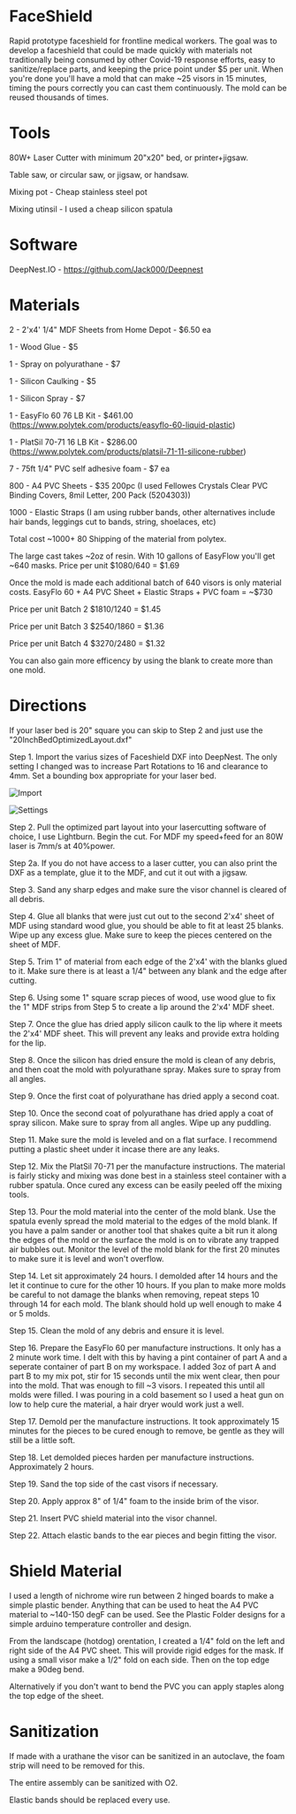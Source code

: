 # FaceShield

Rapid prototype faceshield for frontline medical workers. The goal was to develop a faceshield that could be made quickly with materials not traditionally being consumed by other Covid-19 response efforts, easy to sanitize/replace parts, and keeping the price point under $5 per unit. When you're done you'll have a mold that can make ~25 visors in 15 minutes, timing the pours correctly you can cast them continuously. The mold can be reused thousands of times.



# Tools

80W+ Laser Cutter with minimum 20"x20" bed, or printer+jigsaw.

Table saw, or circular saw, or jigsaw, or handsaw.

Mixing pot - Cheap stainless steel pot

Mixing utinsil - I used a cheap silicon spatula


# Software


DeepNest.IO - https://github.com/Jack000/Deepnest


# Materials


2 - 2'x4' 1/4" MDF Sheets from Home Depot - $6.50 ea

1 - Wood Glue - $5

1 - Spray on polyurathane - $7

1 - Silicon Caulking - $5

1 - Silicon Spray - $7

1 - EasyFlo 60 76 LB Kit - $461.00 (https://www.polytek.com/products/easyflo-60-liquid-plastic)

1 - PlatSil 70-71 16 LB Kit - $286.00 (https://www.polytek.com/products/platsil-71-11-silicone-rubber)

7 - 75ft 1/4" PVC self adhesive foam - $7 ea

800 - A4 PVC Sheets - $35 200pc (I used Fellowes Crystals Clear PVC Binding Covers, 8mil Letter, 200 Pack (5204303))

1000 - Elastic Straps (I am using rubber bands, other alternatives include hair bands, leggings cut to bands, string, shoelaces, etc)


Total cost ~$1000 + ~$80 Shipping of the material from polytex.


The large cast takes ~2oz of resin. With 10 gallons of EasyFlow you'll get ~640 masks. 
Price per unit $1080/640 = $1.69


Once the mold is made each additional batch of 640 visors is only material costs. EasyFlo 60 + A4 PVC Sheet + Elastic Straps + PVC foam = ~$730


Price per unit Batch 2 $1810/1240 = $1.45

Price per unit Batch 3 $2540/1860 = $1.36

Price per unit Batch 4 $3270/2480 = $1.32


You can also gain more efficency by using the blank to create more than one mold.




# Directions


If your laser bed is 20" square you can skip to Step 2 and just use the "20InchBedOptimizedLayout.dxf"

Step 1. Import the varius sizes of Faceshield DXF into DeepNest. The only setting I changed was to increase Part Rotations to 16 and clearance to 4mm. Set a bounding box appropriate for your laser bed.

![Import](https://github.com/jtubb/FaceShield/images/DeepNestImport.png)

![Settings](https://github.com/jtubb/FaceShield/images/DeepNestSettings.png)

Step 2. Pull the optimized part layout into your lasercutting software of choice, I use Lightburn. Begin the cut. For MDF my speed+feed for an 80W laser is 7mm/s at 40%power.

Step 2a. If you do not have access to a laser cutter, you can also print the DXF as a template, glue it to the MDF, and cut it out with a jigsaw.

Step 3. Sand any sharp edges and make sure the visor channel is cleared of all debris.

Step 4. Glue all blanks that were just cut out to the second 2'x4' sheet of MDF using standard wood glue, you should be able to fit at least 25 blanks. Wipe up any excess glue. Make sure to keep the pieces centered on the sheet of MDF.

Step 5. Trim 1" of material from each edge of the 2'x4' with the blanks glued to it. Make sure there is at least a 1/4" between any blank and the edge after cutting.

Step 6. Using some 1" square scrap pieces of wood, use wood glue to fix the 1" MDF strips from Step 5 to create a lip around the 2'x4' MDF sheet.

Step 7. Once the glue has dried apply silicon caulk to the lip where it meets the 2'x4' MDF sheet. This will prevent any leaks and provide extra holding for the lip.

Step 8. Once the silicon has dried ensure the mold is clean of any debris, and then coat the mold with polyurathane spray. Makes sure to spray from all angles.

Step 9. Once the first coat of polyurathane has dried apply a second coat.

Step 10. Once the second coat of polyurathane has dried apply a coat of spray silicon. Make sure to spray from all angles. Wipe up any puddling.

Step 11. Make sure the mold is leveled and on a flat surface. I recommend putting a plastic sheet under it incase there are any leaks.

Step 12. Mix the PlatSil 70-71 per the manufacture instructions. The material is fairly sticky and mixing was done best in a stainless steel container with a rubber spatula. Once cured any excess can be easily peeled off the mixing tools.

Step 13. Pour the mold material into the center of the mold blank. Use the spatula evenly spread the mold material to the edges of the mold blank. If you have a palm sander or another tool that shakes quite a bit run it along the edges of the mold or the surface the mold is on to vibrate any trapped air bubbles out. Monitor the level of the mold blank for the first 20 minutes to make sure it is level and won't overflow.

Step 14. Let sit approximately 24 hours. I demolded after 14 hours and the let it continue to cure for the other 10 hours. If you plan to make more molds be careful to not damage the blanks when removing, repeat steps 10 through 14 for each mold. The blank should hold up well enough to make 4 or 5 molds.

Step 15. Clean the mold of any debris and ensure it is level.

Step 16. Prepare the EasyFlo 60 per manufacture instructions. It only has a 2 minute work time. I delt with this by having a pint container of part A and a seperate container of part B on my workspace. I added 3oz of part A and part B to my mix pot, stir for 15 seconds until the mix went clear, then pour into the mold. That was enough to fill ~3 visors. I repeated this until all molds were filled. I was pouring in a cold basement so I used a heat gun on low to help cure the material, a hair dryer would work just a well.

Step 17. Demold per the manufacture instructions. It took approximately 15 minutes for the pieces to be cured enough to remove, be gentle as they will still be a little soft.

Step 18. Let demolded pieces harden per manufacture instructions. Approximately 2 hours.

Step 19. Sand the top side of the cast visors if necessary.

Step 20. Apply approx 8" of 1/4" foam to the inside brim of the visor.

Step 21. Insert PVC shield material into the visor channel.

Step 22. Attach elastic bands to the ear pieces and begin fitting the visor.



# Shield Material

I used a length of nichrome wire run between 2 hinged boards to make a simple plastic bender. Anything that can be used to heat the A4 PVC material to ~140-150 degF can be used. See the Plastic Folder designs for a simple arduino temperature controller and design.

From the landscape (hotdog) orentation, I created a 1/4" fold on the left and right side of the A4 PVC sheet. This will provide rigid edges for the mask. If using a small visor make a 1/2" fold on each side. Then on the top edge make a 90deg bend.

Alternatively if you don't want to bend the PVC you can apply staples along the top edge of the sheet.




# Sanitization


If made with a urathane the visor can be sanitized in an autoclave, the foam strip will need to be removed for this.


The entire assembly can be sanitized with O2.


Elastic bands should be replaced every use.
